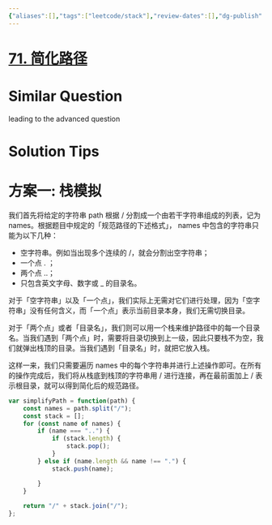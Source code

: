 ```yaml
---
{"aliases":[],"tags":["leetcode/stack"],"review-dates":[],"dg-publish":true,"difficulty":"medium","date-created":"2023-05-20-Sat, 9:42:39 pm","date-modified":"2023-05-20-Sat, 9:44:20 pm","permalink":"/programming/basic/leetcode/71. 简化路径/","dgPassFrontmatter":true}
---
```



# [71. 简化路径](https://leetcode.cn/problems/simplify-path/)

# Similar Question

leading to the advanced question

# Solution Tips

# 方案一: 栈模拟

我们首先将给定的字符串 path 根据 / 分割成一个由若干字符串组成的列表，记为 names。根据题目中规定的「规范路径的下述格式」， names 中包含的字符串只能为以下几种：

- 空字符串。例如当出现多个连续的 /，就会分割出空字符串；
- 一个点 . ；
- 两个点 ..；
- 只包含英文字母、数字或 _ 的目录名。

对于「空字符串」以及「一个点」，我们实际上无需对它们进行处理，因为「空字符串」没有任何含义，而「一个点」表示当前目录本身，我们无需切换目录。

对于「两个点」或者「目录名」，我们则可以用一个栈来维护路径中的每一个目录名。当我们遇到「两个点」时，需要将目录切换到上一级，因此只要栈不为空，我们就弹出栈顶的目录。当我们遇到「目录名」时，就把它放入栈。

这样一来，我们只需要遍历 names 中的每个字符串并进行上述操作即可。在所有的操作完成后，我们将从栈底到栈顶的字符串用 / 进行连接，再在最前面加上 / 表示根目录，就可以得到简化后的规范路径。

```js
var simplifyPath = function(path) {
    const names = path.split("/");
    const stack = [];
    for (const name of names) {
        if (name === "..") {
            if (stack.length) {
                stack.pop();
            } 
        } else if (name.length && name !== ".") {
            stack.push(name);

        }
    }
    
    return "/" + stack.join("/");
};
```
